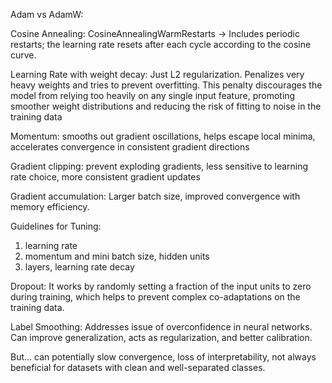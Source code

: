 Adam vs AdamW:

Cosine Annealing: CosineAnnealingWarmRestarts -> Includes periodic restarts; the learning rate resets after each cycle according to the cosine curve.

Learning Rate with weight decay: Just L2 regularization. Penalizes very heavy weights and tries to
prevent overfitting. This penalty discourages the model from relying too heavily on any single input feature, promoting smoother weight distributions and reducing the risk of fitting to noise in the training data

Momentum: smooths out gradient oscillations, helps escape local minima, accelerates convergence in consistent gradient directions

Gradient clipping: prevent exploding gradients, less sensitive to learning rate choice, more consistent gradient updates

Gradient accumulation: Larger batch size, improved convergence with memory efficiency.

Guidelines for Tuning:

1. learning rate
2. momentum and mini batch size, hidden units
3. layers, learning rate decay

Dropout: It works by randomly setting a fraction of the input units to zero during training, which helps to prevent complex co-adaptations on the training data.

Label Smoothing: Addresses issue of overconfidence in neural networks. Can improve generalization, acts as regularization, and better calibration.

But... can potentially slow convergence, loss of interpretability, not always beneficial for datasets with clean and well-separated classes.
